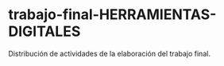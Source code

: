 # trabajo-final-HERRAMIENTAS-DIGITALES
Distribución de actividades de la elaboración del trabajo final.
